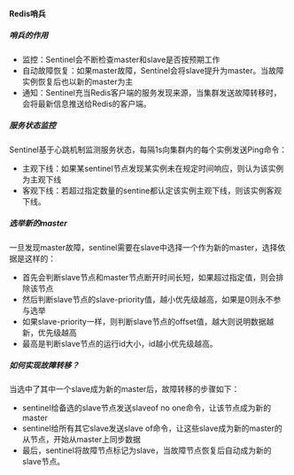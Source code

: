 #### Redis哨兵

##### 哨兵的作用

- 监控：Sentinel会不断检查master和slave是否按预期工作
- 自动故障恢复：如果master故障，Sentinel会将slave提升为master。当故障实例恢复后也以新的master为主
- 通知：Sentinel充当Redis客户端的服务发现来源，当集群发送故障转移时，会将最新信息推送给Redis的客户端。

##### 服务状态监控

Sentinel基于心跳机制监测服务状态，每隔1s向集群内的每个实例发送Ping命令：

- 主观下线：如果某sentinel节点发现某实例未在规定时间响应，则认为该实例为主观下线
- 客观下线：若超过指定数量的sentine都认定该实例主观下线，则该实例客观下线。

##### 选举新的master

一旦发现master故障，sentinel需要在slave中选择一个作为新的master，选择依据是这样的：

- 首先会判断slave节点和master节点断开时间长短，如果超过指定值，则会排除该节点
- 然后判断slave节点的slave-priority值，越小优先级越高，如果是0则永不参与选举
- 如果slave-priority一样，则判断slave节点的offset值，越大则说明数据越新，优先级越高
- 最高是判断slave节点的运行id大小，id越小优先级越高。

##### 如何实现故障转移？

当选中了其中一个slave成为新的master后，故障转移的步骤如下：

- sentinel给备选的slave节点发送slaveof no one命令，让该节点成为新的master
- sentinel给所有其它slave发送slave of命令，让这些slave成为新的master的从节点，开始从master上同步数据
- 最后，sentinel将故障节点标记为slave，当故障节点恢复后自动成为新的slave节点。

